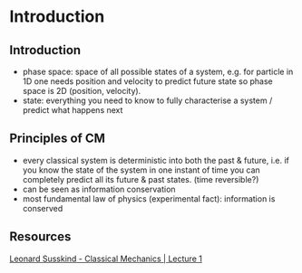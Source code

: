 # Introduction



## Introduction

- phase space: space of all possible states of a system, e.g. for particle in 1D one needs position and velocity to predict future state so phase space is 2D (position, velocity).
- state: everything you need to know to fully characterise a system / predict what happens next



## Principles of CM

- every classical system is deterministic into both the past & future, i.e. if you know the state of the system in one instant of time you can completely predict all its future & past states. (time reversible?)
- can be seen as information conservation
- most fundamental law of physics (experimental fact): information is conserved



## Resources

[Leonard Susskind - Classical Mechanics | Lecture 1](https://www.youtube.com/watch?v=ApUFtLCrU90&list=PL47F408D36D4CF129)